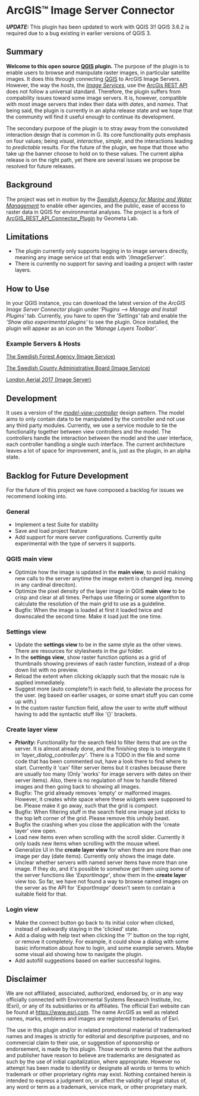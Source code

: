 # ArcGIS™ Image Server Connector

**_UPDATE:_**
This plugin has been updated to work with QGIS 3!! QGIS 3.6.2 is required due to a bug existing in earlier versions of QGIS 3.

## Summary

**Welcome to this open source [QGIS](https://qgis.org/en/site/) plugin.**
The purpose of the plugin is to enable users to browse and manipulate raster images, in particular satellite images. It does this through connecting [QGIS](https://qgis.org/en/site/) to ArcGIS Image Servers. However, the way the *hosts*, the [*Image Services*](https://developers.arcgis.com/rest/services-reference/image-service.htm), use the [ArcGis REST API](https://developers.arcgis.com/documentation/core-concepts/rest-api/) does not follow a universal standard. Therefore, the plugin suffers from compability issues toward some image servers. It is, however, compatible with most image servers that index their data with *dates*, and *names*. That being said, the plugin is currently in an alpha release state and we hope that the community will find it useful enough to continue its development.

The secondary purpose of the plugin is to stray away from the convoluted interaction design that is common in G. Its core functionality puts emphasis on four values; being *visual*, *interactive*, *simple*, and the interactions leading to *predictable* results. For the future of the plugin, we hope that those who take up the banner choose to hold on to these values. The current alpha release is on the right path, yet there are several issues we propose be resolved for future releases.

## Background

The project was set in motion by the [*Swedish Agency for Marine and Water Management*](https://www.havochvatten.se/en) to enable other agencies, and the public, ease of access to raster data in QGIS for environmental analyses. The project is a fork of [ArcGIS_REST_API_Connector_Plugin](http://giswiki.hsr.ch/QGIS_ArcGIS_REST_API_Connector_Plugin) by Geometa Lab.

## Limitations

* The plugin currently only supports logging in to image servers directly, meaning any image service url that ends with *'/ImageServer'*. 
* There is currently no support for saving and loading a project with raster layers.

## How to Use

In your QGIS instance, you can download the latest version of the *ArcGIS Image Server Connector* plugin under *'Plugins --> Manage and Install Plugins'* tab. Currently, you have to open the *'Settings'* tab and enable the *'Show also experimental plugins'* to see the plugin. Once installed, the plugin will appear as an icon on the *'Manage Layers Toolbar'*.

### Example Servers & Hosts

[The Swedish Forest Agency (Image Service)](https://geodata.skogsstyrelsen.se/arcgis/rest/services/)

[The Swedish County Administrative Board (Image Service)](http://ext-geodata.lansstyrelsen.se/arcgis/rest/services/raster) 

[London Aerial 2017 (Image Server)](https://logis.loudoun.gov/image/rest/services/Aerial/COLOR_2017/ImageServer)

## Development

 It uses a version of the [*model-view-controller*](https://en.wikipedia.org/wiki/Model%E2%80%93view%E2%80%93controller) design pattern. The model aims to only contain data to be manipulated by the controller and not use any third party modules. Currently, we use a service module to tie the functionality together between view controllers and the model. The controllers handle the interaction between the model and the user interface, each controller handling a single such interface. The current architecture leaves a lot of space for improvement, and is, just as the plugin, in an alpha state.

## Backlog for Future Development 

For the future of this project we have composed a backlog for issues we recommend looking into.

### General

* Implement a test Suite for stability
* Save and load project feature
* Add support for more server configurations. Currently quite experimental with the type of servers it supports.

### QGIS main view

* Optimize how the image is updated in the **main view**, to avoid making new calls to the server anytime the image extent is changed (eg. moving in any cardinal direciton).
* Optimize the pixel density of the layer image in QGIS **main view** to be crisp and clear at all times. Perhaps use filtering or some algorithm to calculate the resolution of the main grid to use as a guideline.
* Bugfix: When the image is loaded at first it loaded twice and downscaled the second time. Make it load just the one time.
 
### Settings view

* Update the **settings view** to be in the same style as the other views. There are resources for stylesheets in the *gui* folder.
* In the **settings view**, show raster function options as a grid of thumbnails showing previews of each raster function, instead of a drop down list with no preview.
* Reload the extent when clicking ok/apply such that the mosaic rule is applied immediately.
* Suggest more (auto complete?) in each field, to alleviate the process for the user. (eg based on earlier usages, or some smart stuff you can come up with.)
* In the custom raster function field, allow the user to write stuff without having to add the syntactic stuff like '{}' brackets.

### Create layer view

* ***Priority*:** Functionality for the search field to filter items that are on the server. It is almost already done, and the finishing step is to intergrate it in *'layer_dialog_controller.py'*. There is a TODO in the file and some code that has been commented out, have a look there to find where to start. Currently it 'can' filter server items but it crashes because there are usually too many (Only 'works' for image servers with dates on their server items). Also, there is no regulation of how to handle filtered images and then going back to showing all images.
* Bugfix: The grid already removes 'empty' or malformed images. However, it creates white space where these widgets were supposed to be. Please make it go away, such that the grid is *compact*.
* Bugfix: When filtering stuff in the search field one image just sticks to the top left corner of the grid. Please remove this unholy beast.
* Bugfix the crashing when you close the application with the 'create layer' view open.
* Load new items even when scrolling with the scroll slider. Currently it only loads new items when scrolling with the mouse wheel.
* Generalize UI in the **create layer view** for when there are more than one image per day (date items). Currently only shows the image date.
* Unclear whether servers with named server items have more than one image. If they do, and it's possible to somehow get them using some of the server functions like *'ExportImage'*, show them in the **create layer** view too. So far, we have not found a way to browse named images on the server as the API for *'ExportImage'* doesn't seem to contain a suitable field for that.

### Login view

* Make the connect button go back to its initial color when clicked, instead of awkwardly staying in the 'clicked' state.
* Add a dialog with help text when clicking the *'?'* button on the top right, or remove it completely. For example, it could show a dialog with some basic information about how to login, and some example servers. Maybe some visual aid showing how to navigate the plugin.
* Add autofill suggestions based on earlier successful logins.

## Disclaimer

We are not affiliated, associated, authorized, endorsed by, or in any way officially connected with Environmental Systems Research Institute, Inc. (Esri), or any of its subsidiaries or its affiliates. The official Esri website can be found at https://www.esri.com. The name ArcGIS as well as related names, marks, emblems and images are registered trademarks of Esri. 

The use in this plugin and/or in related promotional material of trademarked names and images is strictly for editorial and descriptive purposes, and no commercial claim to their use, or suggestion of sponsorship or endorsement, is made by this plugin. Those words or terms that the authors and publisher have reason to believe are trademarks are designated as such by the use of initial capitalization, where appropriate. However no attempt has been made to identify or designate all words or terms to which trademark or other proprietary rights may exist. Nothing contained herein is intended to express a judgment on, or affect the validity of legal status of, any word or term as a trademark, service mark, or other proprietary mark.
